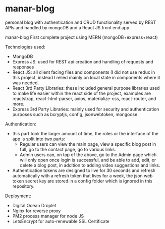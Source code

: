 # manar-blog
personal blog with authentication and CRUD functionality served by REST APIs and handled by mongoDB and a React JS front end app

manar-blog
First complete project using MERN (mongoDB+express+react)

Technologies used:

- MongoDB
- Express JS: used for REST api creation and handling of requests and responses
- React JS: all client facing files and components (I did not use redux in this project, instead I relied mainly on local state in components where it was needed.
- React 3rd Party Libraries: these included general purpose libraries used to make life easier within the react side of the project, examples are reactstrap, react-html-parser, axios, materialize-css, react-router, and more.
- Express 3rd Party Libraries: mainly used for security and authentication purposes such as bcryptjs, config, jsonwebtoken, mongoose.

Authentication:

- this part took the larger amount of time, the roles or the interface of the app is split into two parts:
  - Regular users can view the main page, view a specific blog post in full, go to the contact page, go to various links.
  - Admin users can, on top of the above, go to the Admin page which will only open once login is successful, and be able to add, edit, or delete a blog post, in addition to adding video suggestions and links.
- Authentication tokens are designed to live for 30 seconds and refresh automatically with a refresh token that lives for a week, the json web token secret key are stored in a config folder which is ignored in this repository.

Deployment:
- Digital Ocean Droplet
- Nginx for reverse proxy
- PM2 process manager for node JS
- LetsEncrypt for auto-renewable SSL Certificate
